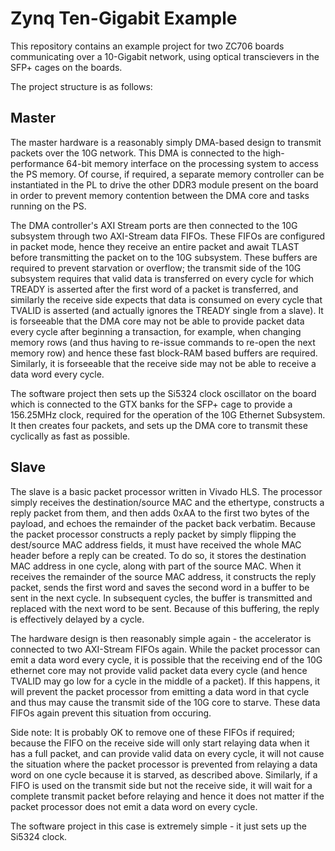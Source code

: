 Zynq Ten-Gigabit Example
========================

This repository contains an example project for two ZC706 boards communicating over a 10-Gigabit network, using optical transcievers in the SFP+ cages on the boards.

The project structure is as follows:

Master
------
The master hardware is a reasonably simply DMA-based design to transmit packets over the 10G network. This DMA is connected to the high-performance 64-bit memory interface on the processing system to access the PS memory. Of course, if required, a separate memory controller can be instantiated in the PL to drive the other DDR3 module present on the board in order to prevent memory contention between the DMA core and tasks running on the PS.

The DMA controller's AXI Stream ports are then connected to the 10G subsystem through two AXI-Stream data FIFOs. These FIFOs are configured in packet mode, hence they receive an entire packet and await TLAST before transmitting the packet on to the 10G subsystem. These buffers are required to prevent starvation or overflow; the transmit side of the 10G subsystem requires that valid data is transferred on every cycle for which TREADY is asserted after the first word of a packet is transferred, and similarly the receive side expects that data is consumed on every cycle that TVALID is asserted (and actually ignores the TREADY single from a slave). It is forseeable that the DMA core may not be able to provide packet data every cycle after beginning a transaction, for example, when changing memory rows (and thus having to re-issue commands to re-open the next memory row) and hence these fast block-RAM based buffers are required. Similarly, it is forseeable that the receive side may not be able to receive a data word every cycle.

The software project then sets up the Si5324 clock oscillator on the board which is connected to the GTX banks for the SFP+ cage to provide a 156.25MHz clock, required for the operation of the 10G Ethernet Subsystem. It then creates four packets, and sets up the DMA core to transmit these cyclically as fast as possible.

Slave
-----
The slave is a basic packet processor written in Vivado HLS. The processor simply receives the destination/source MAC and the ethertype, constructs a reply packet from them, and then adds 0xAA to the first two bytes of the payload, and echoes the remainder of the packet back verbatim. Because the packet processor constructs a reply packet by simply flipping the dest/source MAC address fields, it must have received the whole MAC header before a reply can be created. To do so, it stores the destination MAC address in one cycle, along with part of the source MAC. When it receives the remainder of the source MAC address, it constructs the reply packet, sends the first word and saves the second word in a buffer to be sent in the next cycle. In subsequent cycles, the buffer is transmitted and replaced with the next word to be sent. Because of this buffering, the reply is effectively delayed by a cycle.

The hardware design is then reasonably simple again - the accelerator is connected to two AXI-Stream FIFOs again. While the packet processor can emit a data word every cycle, it is possible that the receiving end of the 10G ethernet core may not provide valid packet data every cycle (and hence TVALID may go low for a cycle in the middle of a packet). If this happens, it will prevent the packet processor from emitting a data word in that cycle and thus may cause the transmit side of the 10G core to starve. These data FIFOs again prevent this situation from occuring.

Side note: It is probably OK to remove one of these FIFOs if required; because the FIFO on the receive side will only start relaying data when it has a full packet, and can provide valid data on every cycle, it will not cause the situation where the packet processor is prevented from relaying a data word on one cycle because it is starved, as described above. Similarly, if a FIFO is used on the transmit side but not the receive side, it will wait for a complete transmit packet before relaying and hence it does not matter if the packet processor does not emit a data word on every cycle.

The software project in this case is extremely simple - it just sets up the Si5324 clock.
